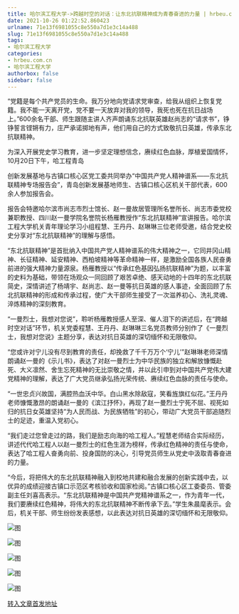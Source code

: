 ```yaml
---
title: 哈尔滨工程大学->跨越时空的对话：让东北抗联精神成为青春奋进的力量 | hrbeu.com.cn
date: 2021-10-26 01:22:52.860423
urlname: 71e13f6981055c8e550a7d1e3c14a488
slug: 71e13f6981055c8e550a7d1e3c14a488
tags: 
- 哈尔滨工程大学
categories:
- hrbeu.com.cn
- 哈尔滨工程大学
authorbox: false
sidebar: false
---
```

“党籍是每个共产党员的生命。我万分地向党请求党审查，给我从组织上恢复党籍。我不能一天离开党，党不要一天放弃对我的领导，我死也死在抗日战场上。”600余名干部、师生跟随主讲人齐声朗诵东北抗联英雄赵尚志的“请求书”，铮铮誓言铿锵有力，庄严承诺掷地有声，他们用自己的方式致敬抗日英雄，传承东北抗联精神。

为深入开展党史学习教育，进一步坚定理想信念，赓续红色血脉，厚植爱国情怀，10月20日下午，哈工程青岛
<!--more-->
创新发展基地与古镇口核心区党工委共同举办“中国共产党人精神谱系——东北抗联精神专场报告会”，青岛创新发展基地师生、古镇口核心区机关干部代表，600余人参加报告会。

报告会特邀哈尔滨市尚志市烈士馆长、赵一曼故居管理所名誉所长、尚志市委党校兼职教授、四川赵一曼学院名誉院长杨雁教授作“东北抗联精神”宣讲报告。哈尔滨工程大学机关青年理论学习小组程慧、王丹丹、赵琳琳三位老师受邀，结合党史校史分享对“东北抗联精神”的理解与感悟。

“东北抗联精神”是首批纳入中国共产党人精神谱系的伟大精神之一，它同井冈山精神、长征精神、延安精神、西柏坡精神等革命精神一样，是激励全国各族人民奋勇前进的强大精神力量源泉。杨雁教授以“传承红色基因弘扬抗联精神”为题，以丰富的史料为基础，带领在场观众一同回顾了艰苦卓绝、感天动地的十四年的东北抗联简史，深情讲述了杨靖宇、赵尚志、赵一曼等抗日英雄的感人事迹，全面回顾了东北抗联精神的形成和传承过程，使广大干部师生接受了一次滋养初心、洗礼灵魂、淬炼精神的深刻教育。

“一曼烈士，我想对您说”，聆听杨雁教授感人至深、催人泪下的讲述后，在“跨越时空对话”环节，机关党委程慧、王丹丹、赵琳琳三名党员教师分别作了《一曼烈士，我想对您说》主题分享，表达对抗日英雄的深切缅怀和无限敬仰。

“您或许对宁儿没有尽到教育的责任，却挽救了千千万万个‘宁儿’”赵琳琳老师深情朗诵赵一曼的《示儿书》，表达了对赵一曼烈士为中华民族的独立和解放慷慨赴死、大义凛然、舍生忘死精神的无比崇敬之情，并以此引申到对中国共产党伟大建党精神的理解，表达了广大党员继承弘扬光荣传统、赓续红色血脉的责任与使命。

“一世忠贞兴故国，满腔热血沃中华。白山黑水除敌寇，笑看旌旗红似花。”王丹丹老师慷慨激昂的朗诵赵一曼的《滨江抒怀》，再现了赵一曼烈士宁死不屈、视死如归的抗日女英雄坚持“为人民而战、为民族牺牲”的初心，带动广大党员干部追随烈士的足迹，重温入党初心。

“我们走过您曾走过的路，我们是励志向海的哈工程人。”程慧老师结合实际经历，讲述代代哈工程人以赵一曼烈士的红色生涯为榜样，传承红色精神的责任与使命，表达了哈工程人奋勇向前、投身国防的决心，引导党员师生从党史中汲取青春奋进的力量。

“今后，将把伟大的东北抗联精神融入到校地共建和融合发展的创新实践中去，以优异的成绩迎接古镇口示范区考核验收和国家检阅。”古镇口核心区工委委员、管委副主任刘喜高表示。“东北抗联精神是中国共产党精神谱系之一，作为青年一代，我们要赓续红色精神，将伟大的东北抗联精神不断传承下去。”学生朱晨麾表示。会后，机关干部、师生纷纷发表感想，以此表达对抗日英雄的深切缅怀和无限敬仰。

![图](http://gongxue.cn/__local/7/E5/77/3A5987D7B778FB54B1B8E6DA1D1_4035DF45_CBA0.jpg)

![图](http://gongxue.cn/__local/5/59/3C/3EA4E882ACB736B9F6617437784_D0D21513_F0BB.jpg)

![图](http://gongxue.cn/__local/5/32/A1/574F44D80F65E429A76540EF917_BFEEFF28_18100.jpg)

![图](http://gongxue.cn/__local/3/2B/26/9F05BA3BD695CD1A2EBABED3CA7_318D2914_211F5.jpg)

![图](http://gongxue.cn/__local/A/37/AC/B7B1F418E876CC96FE8D850978A_0BE20CFD_2C05E.jpg)

[转入文章首发地址](http://gongxue.cn/info/1015/68309.htm)